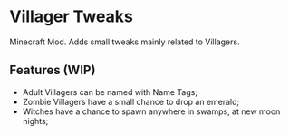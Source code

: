 Villager Tweaks
==============

Minecraft Mod. Adds small tweaks mainly related to Villagers.


Features (WIP)
--------

* Adult Villagers can be named with Name Tags;
* Zombie Villagers have a small chance to drop an emerald;
* Witches have a chance to spawn anywhere in swamps, at new moon nights;
